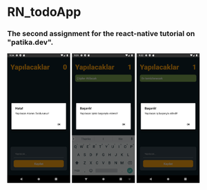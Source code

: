 # RN_todoApp
### The second assignment for the react-native tutorial on "patika.dev".

<div>
<img src="https://github.com/harundogdu/RN_todoApp/blob/master/screenshots/3.png"  height="300"/>
<img src="https://github.com/harundogdu/RN_todoApp/blob/master/screenshots/1.png"  height="300"/>
<img src="https://github.com/harundogdu/RN_todoApp/blob/master/screenshots/2.png"  height="300"/>
</div>
